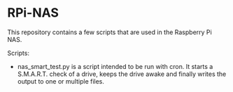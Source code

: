 # RPi-NAS
This repository contains a few scripts that are used in the Raspberry Pi NAS.

Scripts:
- nas_smart_test.py is a script intended to be run with cron. It starts a S.M.A.R.T. check of a drive, keeps the drive awake and finally writes the output to one or multiple files.
